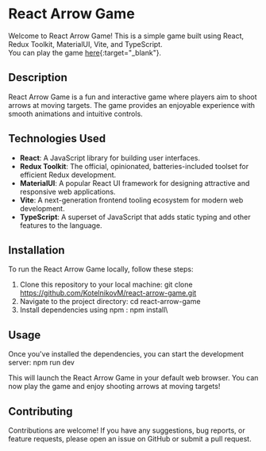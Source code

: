 # React Arrow Game

Welcome to React Arrow Game! This is a simple game built using React, Redux Toolkit, MaterialUI, Vite, and TypeScript. <br/>
You can play the game [here](https://kotelnikovm.github.io/react-arrow-game/){:target="_blank"}.

## Description

React Arrow Game is a fun and interactive game where players aim to shoot arrows at moving targets. The game provides an enjoyable experience with smooth animations and intuitive controls.

## Technologies Used

- **React**: A JavaScript library for building user interfaces.
- **Redux Toolkit**: The official, opinionated, batteries-included toolset for efficient Redux development.
- **MaterialUI**: A popular React UI framework for designing attractive and responsive web applications.
- **Vite**: A next-generation frontend tooling ecosystem for modern web development.
- **TypeScript**: A superset of JavaScript that adds static typing and other features to the language.

## Installation

To run the React Arrow Game locally, follow these steps:

1. Clone this repository to your local machine: git clone https://github.com/KotelnikovM/react-arrow-game.git
2. Navigate to the project directory: cd react-arrow-game
3. Install dependencies using npm : npm install\

## Usage

Once you've installed the dependencies, you can start the development server: npm run dev


This will launch the React Arrow Game in your default web browser. You can now play the game and enjoy shooting arrows at moving targets!

## Contributing

Contributions are welcome! If you have any suggestions, bug reports, or feature requests, please open an issue on GitHub or submit a pull request.




